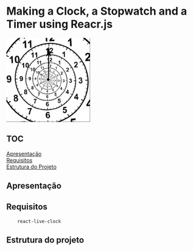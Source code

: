 # Making a Clock, a Stopwatch and a Timer using Reacr.js

![Stopwatch](https://github.com/carllosaguiar/stopwatch/blob/master/public/time.gif?raw=true)


## TOC

[Apresentação](#apresentação)   
[Requisitos](#requisitos)   
[Estrutura do Projeto](#estrutura-do-projeto)   

## Apresentação

## Requisitos


```
    react-live-clock
```

## Estrutura do projeto
